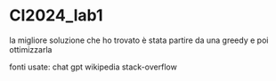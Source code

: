# CI2024_lab1

la migliore soluzione che ho trovato è stata partire da una greedy e poi ottimizzarla



fonti usate:
chat gpt
wikipedia
stack-overflow
